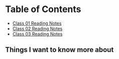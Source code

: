 # Table of Contents

- [Class 01 Reading Notes](class-01.md)
- [Class 02 Reading Notes](class-02.md)
- [Class 03 Reading Notes](class-03.md)

## Things I want to know more about

